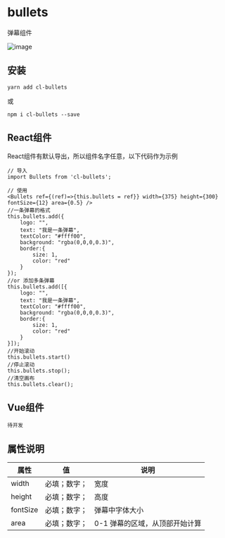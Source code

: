 # bullets
弹幕组件

![image](https://raw.githubusercontent.com/chelun-h5/bullets/master/doc/bullets.png)

## 安装

```
yarn add cl-bullets
```
或

```
npm i cl-bullets --save
```

## React组件

React组件有默认导出，所以组件名字任意，以下代码作为示例

```
// 导入
import Bullets from 'cl-bullets';

// 使用 
<Bullets ref={(ref)=>{this.bullets = ref}} width={375} height={300} fontSize={12} area={0.5} />
//一条弹幕的格式
this.bullets.add({
    logo: "", 
    text: "我是一条弹幕",
    textColor: "#ffff00",
    background: "rgba(0,0,0,0.3)",
    border:{
        size: 1,
        color: "red"
    }
});
//or 添加多条弹幕
this.bullets.add([{
    logo: "", 
    text: "我是一条弹幕",
    textColor: "#ffff00",
    background: "rgba(0,0,0,0.3)",
    border:{
        size: 1,
        color: "red"
    }
}]);
//开始滚动
this.bullets.start()
//停止滚动
this.bullets.stop();
//清空画布
this.bullets.clear();
```

## Vue组件

```
待开发
```

## 属性说明


属性 | 值 | 说明
---|---|---
width | 必填；数字；| 宽度
height | 必填；数字；| 高度
fontSize | 必填；数字；| 弹幕中字体大小
area | 必填；数字；| 0-1 弹幕的区域，从顶部开始计算

